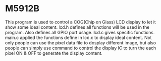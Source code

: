 # M5912B
This program is used to control a COG(Chip on Glass) LCD display to let it show some ideal content.
lcd.h defines all functions will be used in the program. Also defines all GPIO port usage.
lcd.c gives specific functions.
main.c applied the functions define in lcd.c to display ideal content. Not only people can use the pixel data file to dosplay different image, but also people can simply use command to control the display IC to turn the each pixel ON & OFF to generate the display content.
